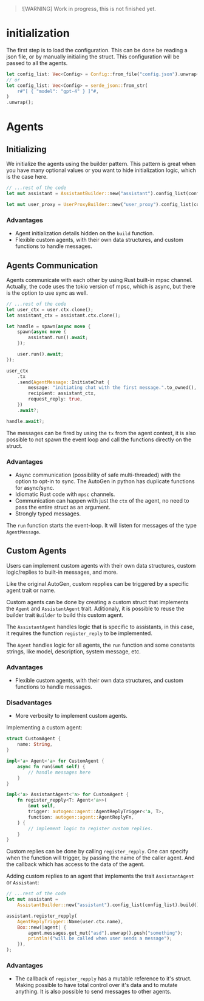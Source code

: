 > ![WARNING]
> Work in progress, this is not finished yet.

# initialization

The first step is to load the configuration. This can be done be reading a json file, or by manually initialing the struct. This configuration will be passed to all the agents.

```rs
let config_list: Vec<Config> = Config::from_file("config.json").unwrap();
// or
let config_list: Vec<Config> = serde_json::from_str(
    r#"[ { "model": "gpt-4" } ]"#,
)
.unwrap();
```

# Agents
## Initializing
We initialize the agents using the builder pattern. This pattern is great when you have many optional values or you want to hide initialization logic, which is the case here.

```rs
// ...rest of the code
let mut assistant = AssistantBuilder::new("assistant").config_list(config.clone()).build();

let mut user_proxy = UserProxyBuilder::new("user_proxy").config_list(config).build();
```

### Advantages
- Agent initialization details hidden on the `build` function.
- Flexible custom agents, with their own data structures, and custom functions to handle messages.

## Agents Communication

Agents communicate with each other by using Rust built-in mpsc channel. Actually, the code uses the tokio version of mpsc, which is async, but there is the option to use sync as well.

```rs
// ...rest of the code
let user_ctx = user.ctx.clone();
let assistant_ctx = assistant.ctx.clone();

let handle = spawn(async move {
    spawn(async move {
        assistant.run().await;
    });

    user.run().await;
});

user_ctx
    .tx
    .send(AgentMessage::InitiateChat {
        message: "initiating chat with the first message.".to_owned(),
        recipient: assistant_ctx,
        request_reply: true,
    })
    .await?;

handle.await?;
```

The messages can be fired by using the `tx` from the agent context, it is also possible to not spawn the event loop and call the functions directly on the struct.

### Advantages
- Async communication (possibility of safe multi-threaded) with the option to opt-in to sync. The AutoGen in python has duplicate functions for async/sync.
- Idiomatic Rust code with `mpsc` channels.
- Communication can happen with just the `ctx` of the agent, no need to pass the entire struct as an argument.
- Strongly typed messages.

The `run` function starts the event-loop. It will listen for messages of the type `AgentMessage`.

## Custom Agents
Users can implement custom agents with their own data structures, custom logic/replies to built-in messages, and more.

Like the original AutoGen, custom repplies can be triggered by a specific agent trait or name.

Custom agents can be done by creating a custom struct that implements the `Agent` and `AssistantAgent` trait. Aditionaly, it is possible to reuse the builder trait `Builder` to build this custom agent.

The `AssistantAgent` handles logic that is specific to assistants, in this case, it requires the function `register_reply` to be implemented.

The `Agent` handles logic for all agents, the `run` function and some constants strings, like model, description, system message, etc.


### Advantages
- Flexible custom agents, with their own data structures, and custom functions to handle messages.

### Disadvantages
- More verbosity to implement custom agents.

Implementing a custom agent:
```rs
struct CustomAgent {
    name: String,
}

impl<'a> Agent<'a> for CustomAgent {
    async fn run(&mut self) {
        // handle messages here
    }
}

impl<'a> AssistantAgent<'a> for CustomAgent {
    fn register_repply<T: Agent<'a>>(
        &mut self,
        trigger: autogen::agent::AgentReplyTrigger<'a, T>,
        function: autogen::agent::AgentReplyFn,
    ) {
        // implement logic to register custom replies.
    }
}
```

Custom replies can be done by calling `register_repply`. One can specify when the function will trigger, by passing the name of the caller agent. And the callback which has access to the data of the agent.

Adding custom replies to an agent that implements the trait `AssistantAgent` or `Assistant`:

```rs
// ...rest of the code
let mut assistant =
    AssistantBuilder::new("assistant").config_list(config_list).build();

assistant.register_repply(
    AgentReplyTrigger::Name(user.ctx.name),
    Box::new(|agent| {
        agent.messages.get_mut("asd").unwrap().push("something");
        println!("will be called when user sends a message");
    }),
);
```

### Advantages
- The callback of `register_repply` has a mutable reference to it's struct. Making possible to have total control over it's data and to mutate anything. It is also possible to send messages to other agents.
